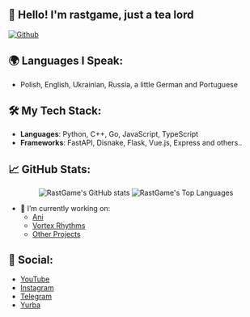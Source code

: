 
<h2>👋 Hello! I'm rastgame, just a tea lord</h2> 

[![Github](https://img.shields.io/github/followers/rastgame?label=Follow&style=social)](https://github.com/rastgame)

## 🌍 Languages I Speak:
- Polish, English, Ukrainian, Russia, a little German and Portuguese

## 🛠 My Tech Stack:

- **Languages**: Python, C++, Go, JavaScript, TypeScript
- **Frameworks**: FastAPI, Disnake, Flask, Vue.js, Express and others..
  
## 📈 GitHub Stats:

<p align="center">
  <img src="https://github-readme-stats.vercel.app/api?username=rastgame&show_icons=true&theme=radical" alt="RastGame's GitHub stats" />
  <img src="https://github-readme-stats.vercel.app/api/top-langs/?username=rastgame&layout=compact&theme=radical" alt="RastGame's Top Languages"/>
</p>

- 🔭 I’m currently working on:
  - [Ani](https://ani.pp.ua)
  - [Vortex Rhythms](https://in.developing.com)
  - [Other Projects](https://rastgame.github.com/projects)
  
## 🌟 Social:
- [YouTube](https://www.youtube.com/@rastgame_)
- [Instagram](https://Instagram.com/_rastgame_)
- [Telegram](https://t.me/rastgame)
- [Yurba](https://me.yurba.one/rastgame)

